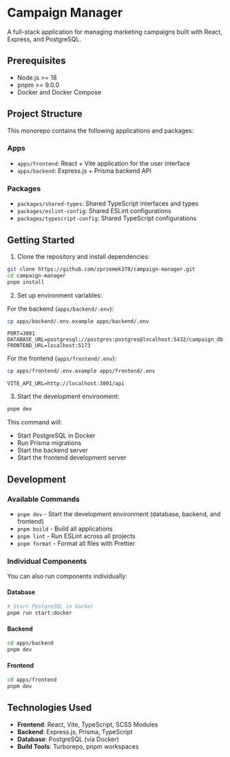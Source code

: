 # Campaign Manager

A full-stack application for managing marketing campaigns built with React, Express, and PostgreSQL.

## Prerequisites

- Node.js >= 18
- pnpm >= 9.0.0
- Docker and Docker Compose

## Project Structure

This monorepo contains the following applications and packages:

### Apps

- `apps/frontend`: React + Vite application for the user interface
- `apps/backend`: Express.js + Prisma backend API

### Packages

- `packages/shared-types`: Shared TypeScript interfaces and types
- `packages/eslint-config`: Shared ESLint configurations
- `packages/typescript-config`: Shared TypeScript configurations

## Getting Started

1. Clone the repository and install dependencies:

```bash
git clone https://github.com/zprzemek378/campaign-manager.git
cd campaign-manager
pnpm install
```

2. Set up environment variables:

For the backend (`apps/backend/.env`):

```bash
cp apps/backend/.env.example apps/backend/.env
```

```properties
PORT=3001
DATABASE_URL=postgresql://postgres:postgres@localhost:5432/campaign_db
FRONTEND_URL=localhost:5173
```

For the frontend (`apps/frontend/.env`):

```bash
cp apps/frontend/.env.example apps/frontend/.env
```

```properties
VITE_API_URL=http://localhost:3001/api
```

3. Start the development environment:

```bash
pnpm dev
```

This command will:

- Start PostgreSQL in Docker
- Run Prisma migrations
- Start the backend server
- Start the frontend development server

## Development

### Available Commands

- `pnpm dev` - Start the development environment (database, backend, and frontend)
- `pnpm build` - Build all applications
- `pnpm lint` - Run ESLint across all projects
- `pnpm format` - Format all files with Prettier

### Individual Components

You can also run components individually:

#### Database

```bash
# Start PostgreSQL in Docker
pnpm run start:docker
```

#### Backend

```bash
cd apps/backend
pnpm dev
```

#### Frontend

```bash
cd apps/frontend
pnpm dev
```

## Technologies Used

- **Frontend**: React, Vite, TypeScript, SCSS Modules
- **Backend**: Express.js, Prisma, TypeScript
- **Database**: PostgreSQL (via Docker)
- **Build Tools**: Turborepo, pnpm workspaces
